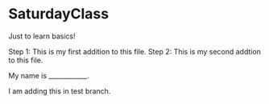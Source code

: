 # SaturdayClass
Just to learn basics!

Step 1: This is my first addition to this file.
Step 2: This is my second addtion to this file.

My name is ____________.

I am adding this in test branch.
